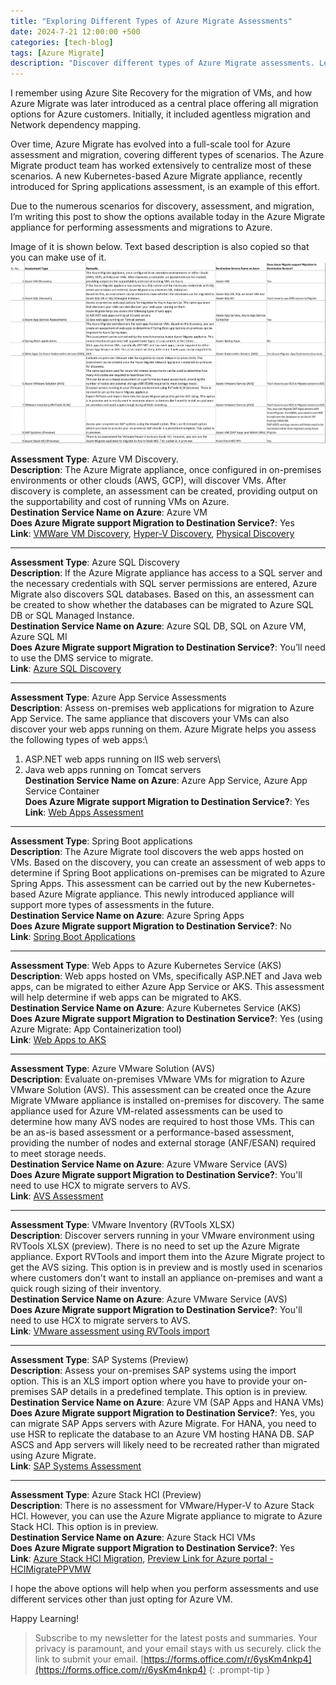 ```yaml
---
title: "Exploring Different Types of Azure Migrate Assessments"
date: 2024-7-21 12:00:00 +500
categories: [tech-blog]
tags: [Azure Migrate]
description: "Discover different types of Azure Migrate assessments. Learn how to utilize Azure Migrate for effective discovery, assessment and migration of various workloads"
---
```


I remember using Azure Site Recovery for the migration of VMs, and how Azure Migrate was later introduced as a central place offering all migration options for Azure customers. Initially, it included agentless migration and Network dependency mapping.

Over time, Azure Migrate has evolved into a full-scale tool for Azure assessment and migration, covering different types of scenarios. The Azure Migrate product team has worked extensively to centralize most of these scenarios. A new Kubernetes-based Azure Migrate appliance, recently introduced for Spring applications assessment, is an example of this effort.

Due to the numerous scenarios for discovery, assessment, and migration, I’m writing this post to show the options available today in the Azure Migrate appliance for performing assessments and migrations to Azure.

Image of it is shown below. Text based description is also copied so that you can make use of it.
![Table showing different types of assessment supported by Azure Migrate](https://raw.githubusercontent.com/qureshiaquib/qureshiaquib.github.io/main/assets/22072024/types-of-assessment-supported-by-azure-migrate.jpg)

**Assessment Type**: Azure VM Discovery.\
**Description**: The Azure Migrate appliance, once configured in on-premises environments or other clouds (AWS, GCP), will discover VMs. After discovery is complete, an assessment can be created, providing output on the supportability and cost of running VMs on Azure.\
**Destination Service Name on Azure**: Azure VM\
**Does Azure Migrate support Migration to Destination Service?**: Yes\
**Link**: [VMWare VM Discovery](https://learn.microsoft.com/en-us/azure/migrate/vmware/tutorial-discover-vmware?context=%2Fazure%2Fmigrate%2Fcontext%2Fvmware-context), [Hyper-V Discovery](https://learn.microsoft.com/en-us/azure/migrate/tutorial-discover-hyper-v), [Physical Discovery](https://learn.microsoft.com/en-us/azure/migrate/tutorial-discover-physical)

-----------------------------------------------------------------------------------------------------
**Assessment Type**: Azure SQL Discovery\
**Description**: If the Azure Migrate appliance has access to a SQL server and the necessary credentials with SQL server permissions are entered, Azure Migrate also discovers SQL databases.
Based on this, an assessment can be created to show whether the databases can be migrated to Azure SQL DB or SQL Managed Instance.\
**Destination Service Name on Azure**: Azure SQL DB, SQL on Azure VM, Azure SQL MI\
**Does Azure Migrate support Migration to Destination Service?**: You’ll need to use the DMS service to migrate.\
**Link**: [Azure SQL Discovery](https://learn.microsoft.com/en-us/azure/migrate/tutorial-assess-sql)

-----------------------------------------------------------------------------------------------------
**Assessment Type**: Azure App Service Assessments\
**Description**: Assess on-premises web applications for migration to Azure App Service. The same appliance that discovers your VMs can also discover your web apps running on them.
Azure Migrate helps you assess the following types of web apps:\
1) ASP.NET web apps running on IIS web servers\
2) Java web apps running on Tomcat servers\
**Destination Service Name on Azure**: Azure App Service, Azure App Service Container\
**Does Azure Migrate support Migration to Destination Service?**: Yes\
**Link**: [Web Apps Assessment](https://learn.microsoft.com/en-us/azure/migrate/tutorial-assess-webapps?pivots=java)

-----------------------------------------------------------------------------------------------------
**Assessment Type**: Spring Boot applications\
**Description**: The Azure Migrate tool discovers the web apps hosted on VMs. Based on the discovery, you can create an assessment of web apps to determine if Spring Boot applications on-premises can be migrated to Azure Spring Apps.
This assessment can be carried out by the new Kubernetes-based Azure Migrate appliance. This newly introduced appliance will support more types of assessments in the future.\
**Destination Service Name on Azure**: Azure Spring Apps\
**Does Azure Migrate support Migration to Destination Service?**: No\
**Link**: [Spring Boot Applications](https://learn.microsoft.com/en-us/azure/migrate/tutorial-discover-spring-boot?tabs=K8-package%2Ccluster)

-----------------------------------------------------------------------------------------------------
**Assessment Type**: Web Apps to Azure Kubernetes Service (AKS)\
**Description**: Web apps hosted on VMs, specifically ASP.NET and Java web apps, can be migrated to either Azure App Service or AKS. This assessment will help determine if web apps can be migrated to AKS.\
**Destination Service Name on Azure**: Azure Kubernetes Service (AKS)\
**Does Azure Migrate support Migration to Destination Service?**: Yes (using Azure Migrate: App Containerization tool)\
**Link**: [Web Apps to AKS](https://learn.microsoft.com/en-us/azure/migrate/tutorial-assess-aspnet-aks?pivots=asp-net)

-----------------------------------------------------------------------------------------------------
**Assessment Type**: Azure VMware Solution (AVS)\
**Description**: Evaluate on-premises VMware VMs for migration to Azure VMware Solution (AVS). This assessment can be created once the Azure Migrate VMware appliance is installed on-premises for discovery.
The same appliance used for Azure VM-related assessments can be used to determine how many AVS nodes are required to host those VMs.
This can be an as-is based assessment or a performance-based assessment, providing the number of nodes and external storage (ANF/ESAN) required to meet storage needs.\
**Destination Service Name on Azure**: Azure VMware Service (AVS)\
**Does Azure Migrate support Migration to Destination Service?**: You'll need to use HCX to migrate servers to AVS.\
**Link**: [AVS Assessment](https://learn.microsoft.com/en-us/azure/migrate/vmware/tutorial-assess-vmware-azure-vmware-solution?context=%2Fazure%2Fmigrate%2Fcontext%2Fvmware-context)

-----------------------------------------------------------------------------------------------------
**Assessment Type**: VMware Inventory (RVTools XLSX)\
**Description**: Discover servers running in your VMware environment using RVTools XLSX (preview). There is no need to set up the Azure Migrate appliance.
Export RVTools and import them into the Azure Migrate project to get the AVS sizing. This option is in preview and is mostly used in scenarios where customers don't want to install an appliance on-premises and want a quick rough sizing of their inventory.\
**Destination Service Name on Azure**: Azure VMware Service (AVS)\
**Does Azure Migrate support Migration to Destination Service?**: You'll need to use HCX to migrate servers to AVS.\
**Link**: [VMware assessment using RVTools import](https://learn.microsoft.com/en-us/azure/migrate/vmware/tutorial-import-vmware-using-rvtools-xlsx)

-----------------------------------------------------------------------------------------------------
**Assessment Type**: SAP Systems (Preview)\
**Description**: Assess your on-premises SAP systems using the import option. This is an XLS import option where you have to provide your on-premises SAP details in a predefined template. This option is in preview.\
**Destination Service Name on Azure**: Azure VM (SAP Apps and HANA VMs)\
**Does Azure Migrate support Migration to Destination Service?**: Yes, you can migrate SAP Apps servers with Azure Migrate. For HANA, you need to use HSR to replicate the database to an Azure VM hosting HANA DB.
SAP ASCS and App servers will likely need to be recreated rather than migrated using Azure Migrate.\
**Link**: [SAP Systems Assessment](https://learn.microsoft.com/en-us/azure/migrate/tutorial-discover-sap-systems)

-----------------------------------------------------------------------------------------------------
**Assessment Type**: Azure Stack HCI (Preview)\
**Description**: There is no assessment for VMware/Hyper-V to Azure Stack HCI. However, you can use the Azure Migrate appliance to migrate to Azure Stack HCI. This option is in preview.\
**Destination Service Name on Azure**: Azure Stack HCI VMs\
**Does Azure Migrate support Migration to Destination Service?**: Yes\
**Link**: [Azure Stack HCI Migration](https://learn.microsoft.com/en-us/azure-stack/hci/migrate/migration-azure-migrate-hci-overview), [Preview Link for Azure portal - HCIMigratePPVMW](https://aka.ms/HCIMigratePPVMW)

I hope the above options will help when you perform assessments and use different services other than just opting for Azure VM.

Happy Learning!

>Subscribe to my newsletter for the latest posts and summaries. Your privacy is paramount, and your email stays with us securely.
click the link to submit your email.
[https://forms.office.com/r/6ysKm4nkp4](https://forms.office.com/r/6ysKm4nkp4)
{: .prompt-tip }